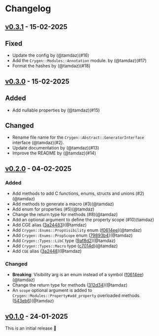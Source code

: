 # Changelog

## [v0.3.1](https://github.com/tamdaz/cruml/releases/tag/v0.3.1) - 15-02-2025

## Fixed

- Update the config by (@tamdaz)(#16)
- Add the `Crygen::Modules::Annotation` module. by (@tamdaz)(#17)
- Format the hashes by (@tamdaz)(#18)

## [v0.3.0](https://github.com/tamdaz/cruml/releases/tag/v0.3.0) - 15-02-2025

## Added
- Add nullable properties by (@tamdaz)(#15)

## Changed
- Rename file name for the `Crygen::Abstract::GeneratorInterface` interface (@tamdaz)(#2).
- Update documentation by (@tamdaz)(#13)
- Improve the README by (@tamdaz)(#14)

## [v0.2.0](https://github.com/tamdaz/cruml/releases/tag/v0.2.0) - 04-02-2025

### Added

- Add methods to add C functions, enums, structs and unions (#2)(@tamdaz)
- Add methods to generate a macro (#3)(@tamdaz)
- Add enum for properties (#5)(@tamdaz)
- Change the return type for methods (#8)(@tamdaz)
- Add an optional argument to define the property scope (#10)(tamdaz)
- Add CGE alias ([3a24483](https://github.com/tamdaz/crygen/pull/5/commits/3a244834f3108aa16bfe7a063d5774cc9e6ff348))(@tamdaz)
- Add `Crygen::Enums::PropVisibility` enum ([f0614ee](https://github.com/tamdaz/crygen/pull/5/commits/f0614ee8f2212c8544b2468daf1065709f4d6d48))(@tamdaz)
- Add `Crygen::Enums::PropScope` enum ([79893b4](https://github.com/tamdaz/crygen/pull/10/commits/79893b4615ab1ddd8f088fa6ff4908d968b5ab90))(@tamdaz)
- Add `Crygen::Types::LibC` type ([9af8d2](https://github.com/tamdaz/crygen/pull/2/commits/9af8d20c8eaec2439698ac692d15bce450724122))(@tamdaz)
- Add `Crygen::Types::Macro` type ([c7014d](https://github.com/tamdaz/crygen/pull/3/commits/c7014dab6f81b2ae9712192db675c7abd1f1f835))(@tamdaz)
- Add `CGE` alias ([3a2448](https://github.com/tamdaz/crygen/pull/5/commits/3a244834f3108aa16bfe7a063d5774cc9e6ff348))(@tamdaz)

### Changed

- **Breaking**: Visibility arg is an enum instead of a symbol ([f0614ee](https://github.com/tamdaz/crygen/pull/5/commits/f0614ee8f2212c8544b2468daf1065709f4d6d48))(@tamdaz)
- Change the return type for methods ([312d34](https://github.com/tamdaz/crygen/pull/8/commits/312d34de9b9fce2ba3d4594d9a8eb381dda3d6c4))(@tamdaz)
- An `scope` optional argument is added to `Crygen::Modules::Property#add_property` overloaded methods. ([543eb6](https://github.com/tamdaz/crygen/pull/10/commits/543eb6b37111788e3ccca0c89ebc0cad28c09894))(@tamdaz)

## [v0.1.0](https://github.com/tamdaz/cruml/releases/tag/v0.1.0) - 24-01-2025

This is an initial release 🧭